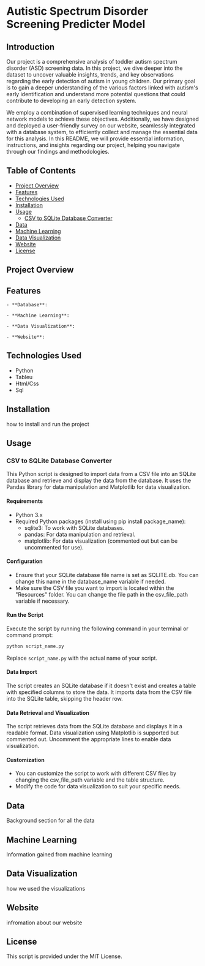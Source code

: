 # Autistic Spectrum Disorder Screening Predicter Model


## Introduction


Our project is a comprehensive analysis of toddler autism spectrum disorder (ASD) screening data. In this project, we dive deeper into the dataset to uncover valuable insights, trends, and key observations regarding the early detection of autism in young children. Our primary goal is to gain a deeper understanding of the various factors linked with autism's early identification and understand more potential questions that could contribute to developing an early detection system.

We employ a combination of supervised learning techniques and neural network models to achieve these objectives. Additionally, we have designed and deployed a user-friendly survey on our website, seamlessly integrated with a database system, to efficiently collect and manage the essential data for this analysis. In this README, we will provide essential information, instructions, and insights regarding our project, helping you navigate through our findings and methodologies.


## Table of Contents

- [Project Overview](#project-overview)
- [Features](#features)
- [Technologies Used](#technologies-used)
- [Installation](#installation)
- [Usage](#usage)
  - [CSV to SQLite Database Converter](#csv-to-sqlite-database-converter)
- [Data](#data)
- [Machine Learning](#machine-learning)
- [Data Visualization](#data-visualization)
- [Website](#website)
- [License](#license)

## Project Overview



## Features



    - **Database**: 

    - **Machine Learning**: 

    - **Data Visualization**: 

    - **Website**: 

## Technologies Used

- Python
- Tableu
- Html/Css
- Sql

## Installation

how to install and run the project


## Usage


### CSV to SQLite Database Converter

This Python script is designed to import data from a CSV file into an SQLite database and retrieve and display the data from the database. It uses the Pandas library for data manipulation and Matplotlib for data visualization.

#### Requirements

- Python 3.x
- Required Python packages (install using pip install package_name):
  - sqlite3: To work with SQLite databases.
  - pandas: For data manipulation and retrieval.
  - matplotlib: For data visualization (commented out but can be uncommented for use).

#### Configuration

- Ensure that your SQLite database file name is set as SQLITE.db. You can change this name in the database_name variable if needed.
- Make sure the CSV file you want to import is located within the "Resources" folder. You can change the file path in the csv_file_path variable if necessary.

#### Run the Script

Execute the script by running the following command in your terminal or command prompt:

```bash
python script_name.py
```

Replace `script_name.py` with the actual name of your script.

#### Data Import

The script creates an SQLite database if it doesn't exist and creates a table with specified columns to store the data.
It imports data from the CSV file into the SQLite table, skipping the header row.

#### Data Retrieval and Visualization

The script retrieves data from the SQLite database and displays it in a readable format.
Data visualization using Matplotlib is supported but commented out. Uncomment the appropriate lines to enable data visualization.

#### Customization

- You can customize the script to work with different CSV files by changing the csv_file_path variable and the table structure.
- Modify the code for data visualization to suit your specific needs.

## Data

Background section for all the data

## Machine Learning

Information gained from machine learning

## Data Visualization

how we used the visualizations

## Website

infromation about our website



## License

This script is provided under the MIT License.
